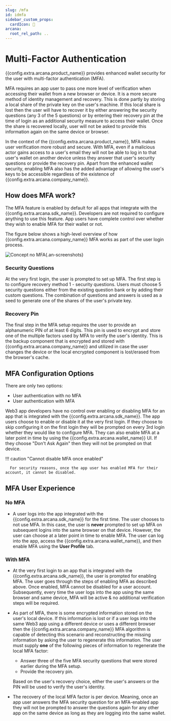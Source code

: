 ```yaml
---
slug: /mfa
id: idmfa
sidebar_custom_props:
  cardIcon: 💠
arcana:
  root_rel_path: ..
---
```


# Multi-Factor Authentication

{{config.extra.arcana.product_name}} provides enhanced wallet security for the user with multi-factor authentication (MFA). 

MFA requires an app user to pass one more level of verification when accessing their wallet from a new browser or device. It is a more secure method of identity management and recovery. This is done partly by storing a local share of the private key on the user's machine. If this local share is lost then the user will have to recover it by either answering the security questions (any 3 of the 5 questions) or by entering their recovery pin at the time of login as an additional security measure to access their wallet. Once the share is recovered locally, user will not be asked to provide this information again on the same device or browser.

In the context of the {{config.extra.arcana.product_name}}, MFA makes user verification more robust and secure. With MFA, even if a malicious actor gains access to a user's email they will not be able to log in to that user's wallet on another device unless they answer that user's security questions or provide the recovery pin. Apart from the enhanced wallet security, enabling MFA also has the added advantage of allowing the user's keys to be accessible regardless of the existence of {{config.extra.arcana.company_name}}. 

## How does MFA work?

The MFA feature is enabled by default for all apps that integrate with the {{config.extra.arcana.sdk_name}}. Developers are not required to configure anything to use this feature. App users have complete control over whether they wish to enable MFA for their wallet or not.  

The figure below shows a high-level overview of how {{config.extra.arcana.company_name}} MFA works as part of the user login process.

![Concept no MFA](/img/concept_mfa.png){.an-screenshots}

### Security Questions

At the very first login, the user is prompted to set up MFA. The first step is to configure recovery method 1 - security questions. Users must choose 5 security questions either from the existing question bank or by adding their custom questions. The combination of questions and answers is used as a seed to generate one of the shares of the user's private key. 


### Recovery Pin

The final step in the MFA setup requires the user to provide an alphanumeric PIN of at least 6 digits. This pin is used to encrypt and store one of the multiple factors used by MFA to verify the user's identity. This is the backup component that is encrypted and stored with {{config.extra.arcana.company_name}} and utilized in case the user changes the device or the local encrypted component is lost/erased from the browser's cache.

## MFA Configuration Options

There are only two options:

* User authentication with no MFA
* User authentication with MFA

Web3 app developers have no control over enabling or disabling MFA for an app that is integrated with the {{config.extra.arcana.sdk_name}}. The app users choose to enable or disable it at the very first login. If they choose to skip configuring it on the first login they will be prompted on every 3rd login whether they would like to configure MFA. They can also enable MFA at a later point in time by using the {{config.extra.arcana.wallet_name}} UI. If they choose "Don't Ask Again" then they will not be prompted on that device. 

!!! caution "Cannot disable MFA once enabled"

      For security reasons, once the app user has enabled MFA for their account, it cannot be disabled.

## MFA User Experience

### No MFA

* A user logs into the app integrated with the {{config.extra.arcana.sdk_name}} for the first time. The user chooses to not use MFA. In this case, the user is **never** prompted to set up MFA on subsequent logins into the same browser on that device.  However, the user can choose at a later point in time to enable MFA. The user can log into the app, access the {{config.extra.arcana.wallet_name}}, and then enable MFA using the **User Profile** tab.

### With MFA

* At the very first login to an app that is integrated with the {{config.extra.arcana.sdk_name}}, the user is prompted for enabling MFA. The user goes through the steps of enabling MFA as described above. Once enabled, MFA cannot be disabled for a user account. Subsequently, every time the user logs into the app using the same browser and same device, MFA will be active & no additional verification steps will be required.  

* As part of MFA, there is some encrypted information stored on the user's local device. If this information is lost or if a user logs into the same Web3 app using a different device or uses a different browser then the {{config.extra.arcana.company_name}} MFA algorithm is capable of detecting this scenario and reconstructing the missing information by asking the user to regenerate this information. The user must supply **one** of the following pieces of information to regenerate the local MFA factor:

    - Answer three of the five MFA security questions that were stored earlier during the MFA setup. 
    - Provide the recovery pin.
  
    Based on the user's recovery choice, either the user's answers or the PIN will be used to verify the user's identity.

* The recovery of the local MFA factor is per device. Meaning, once an app user answers the MFA security question for an MFA-enabled app they will not be prompted to answer the questions again for any other app on the same device as long as they are logging into the same wallet.